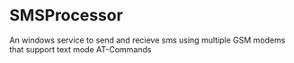 # SMSProcessor

An windows service to send and recieve sms using multiple GSM modems that support text mode AT-Commands
